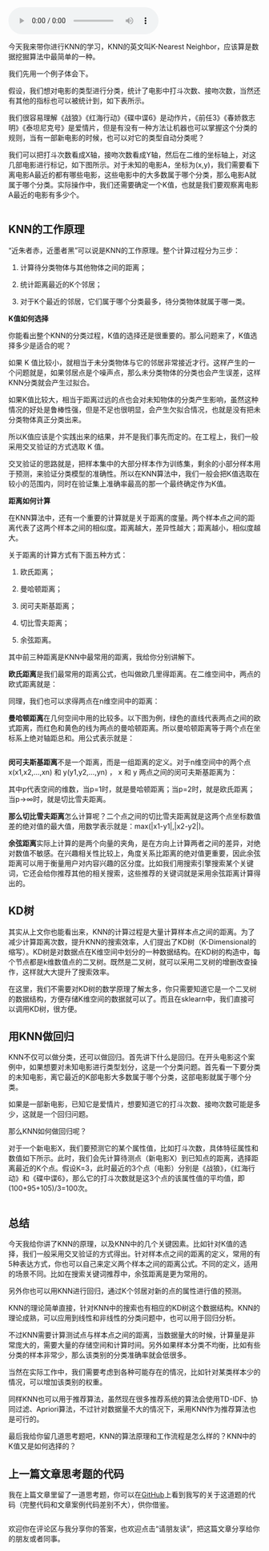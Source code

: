 <audio title="24丨KNN（上）：如何根据打斗和接吻次数来划分电影类型？" src="https://static001.geekbang.org/resource/audio/4c/22/4c6cb0d4b941254d064f275d496e1122.mp3" controls="controls"></audio> 
<p>今天我来带你进行KNN的学习，KNN的英文叫K-Nearest Neighbor，应该算是数据挖掘算法中最简单的一种。</p><p>我们先用一个例子体会下。</p><p>假设，我们想对电影的类型进行分类，统计了电影中打斗次数、接吻次数，当然还有其他的指标也可以被统计到，如下表所示。</p><p><img src="https://static001.geekbang.org/resource/image/6d/87/6dac3a9961e69aa86d80de32bdc00987.png" alt=""><br>
我们很容易理解《战狼》《红海行动》《碟中谍6》是动作片，《前任3》《春娇救志明》《泰坦尼克号》是爱情片，但是有没有一种方法让机器也可以掌握这个分类的规则，当有一部新电影的时候，也可以对它的类型自动分类呢？</p><p>我们可以把打斗次数看成X轴，接吻次数看成Y轴，然后在二维的坐标轴上，对这几部电影进行标记，如下图所示。对于未知的电影A，坐标为(x,y)，我们需要看下离电影A最近的都有哪些电影，这些电影中的大多数属于哪个分类，那么电影A就属于哪个分类。实际操作中，我们还需要确定一个K值，也就是我们要观察离电影A最近的电影有多少个。</p><p><img src="https://static001.geekbang.org/resource/image/fa/cc/fa0aa02dae219b21de5984371950c3cc.png" alt=""></p><h2>KNN的工作原理</h2><p>“近朱者赤，近墨者黑”可以说是KNN的工作原理。整个计算过程分为三步：</p><ol>
<li>
<p>计算待分类物体与其他物体之间的距离；</p>
</li>
<li>
<p>统计距离最近的K个邻居；</p>
</li>
<li>
<p>对于K个最近的邻居，它们属于哪个分类最多，待分类物体就属于哪一类。</p>
</li>
</ol><p><strong>K值如何选择</strong></p><p>你能看出整个KNN的分类过程，K值的选择还是很重要的。那么问题来了，K值选择多少是适合的呢？</p><!-- [[[read_end]]] --><p>如果 K 值比较小，就相当于未分类物体与它的邻居非常接近才行。这样产生的一个问题就是，如果邻居点是个噪声点，那么未分类物体的分类也会产生误差，这样KNN分类就会产生过拟合。</p><p>如果K值比较大，相当于距离过远的点也会对未知物体的分类产生影响，虽然这种情况的好处是鲁棒性强，但是不足也很明显，会产生欠拟合情况，也就是没有把未分类物体真正分类出来。</p><p>所以K值应该是个实践出来的结果，并不是我们事先而定的。在工程上，我们一般采用交叉验证的方式选取 K 值。</p><p>交叉验证的思路就是，把样本集中的大部分样本作为训练集，剩余的小部分样本用于预测，来验证分类模型的准确性。所以在KNN算法中，我们一般会把K值选取在较小的范围内，同时在验证集上准确率最高的那一个最终确定作为K值。</p><p><strong>距离如何计算</strong></p><p>在KNN算法中，还有一个重要的计算就是关于距离的度量。两个样本点之间的距离代表了这两个样本之间的相似度。距离越大，差异性越大；距离越小，相似度越大。</p><p>关于距离的计算方式有下面五种方式：</p><ol>
<li>
<p>欧氏距离；</p>
</li>
<li>
<p>曼哈顿距离；</p>
</li>
<li>
<p>闵可夫斯基距离；</p>
</li>
<li>
<p>切比雪夫距离；</p>
</li>
<li>
<p>余弦距离。</p>
</li>
</ol><p>其中前三种距离是KNN中最常用的距离，我给你分别讲解下。</p><p><strong>欧氏距离</strong>是我们最常用的距离公式，也叫做欧几里得距离。在二维空间中，两点的欧式距离就是：</p><p><img src="https://static001.geekbang.org/resource/image/f8/80/f8d4fe58ec9580a4ffad5cee263b1b80.png" alt=""><br>
同理，我们也可以求得两点在n维空间中的距离：</p><p><img src="https://static001.geekbang.org/resource/image/40/6a/40efe7cb4a2571e55438b55f8d37366a.png" alt=""><br>
<strong>曼哈顿距离</strong>在几何空间中用的比较多。以下图为例，绿色的直线代表两点之间的欧式距离，而红色和黄色的线为两点的曼哈顿距离。所以曼哈顿距离等于两个点在坐标系上绝对轴距总和。用公式表示就是：</p><p><img src="https://static001.geekbang.org/resource/image/bd/aa/bda520e8ee34ea19df8dbad3da85faaa.png" alt=""></p><p><img src="https://static001.geekbang.org/resource/image/dd/43/dd19ca4f0be3f60b526e9ea0b7d13543.jpg" alt=""><br>
<strong>闵可夫斯基距离</strong>不是一个距离，而是一组距离的定义。对于n维空间中的两个点 x(x1,x2,…,xn) 和 y(y1,y2,…,yn) ， x 和 y 两点之间的闵可夫斯基距离为：</p><p><img src="https://static001.geekbang.org/resource/image/4d/c5/4d614c3d6722c02e4ea03cb1e6653dc5.png" alt=""><br>
其中p代表空间的维数，当p=1时，就是曼哈顿距离；当p=2时，就是欧氏距离；当p→∞时，就是切比雪夫距离。</p><p><strong>那么切比雪夫距离</strong>怎么计算呢？二个点之间的切比雪夫距离就是这两个点坐标数值差的绝对值的最大值，用数学表示就是：max(|x1-y1|,|x2-y2|)。</p><p><strong>余弦距离</strong>实际上计算的是两个向量的夹角，是在方向上计算两者之间的差异，对绝对数值不敏感。在兴趣相关性比较上，角度关系比距离的绝对值更重要，因此余弦距离可以用于衡量用户对内容兴趣的区分度。比如我们用搜索引擎搜索某个关键词，它还会给你推荐其他的相关搜索，这些推荐的关键词就是采用余弦距离计算得出的。</p><h2>KD树</h2><p>其实从上文你也能看出来，KNN的计算过程是大量计算样本点之间的距离。为了减少计算距离次数，提升KNN的搜索效率，人们提出了KD树（K-Dimensional的缩写）。KD树是对数据点在K维空间中划分的一种数据结构。在KD树的构造中，每个节点都是k维数值点的二叉树。既然是二叉树，就可以采用二叉树的增删改查操作，这样就大大提升了搜索效率。</p><p>在这里，我们不需要对KD树的数学原理了解太多，你只需要知道它是一个二叉树的数据结构，方便存储K维空间的数据就可以了。而且在sklearn中，我们直接可以调用KD树，很方便。</p><h2>用KNN做回归</h2><p>KNN不仅可以做分类，还可以做回归。首先讲下什么是回归。在开头电影这个案例中，如果想要对未知电影进行类型划分，这是一个分类问题。首先看一下要分类的未知电影，离它最近的K部电影大多数属于哪个分类，这部电影就属于哪个分类。</p><p>如果是一部新电影，已知它是爱情片，想要知道它的打斗次数、接吻次数可能是多少，这就是一个回归问题。</p><p>那么KNN如何做回归呢？</p><p>对于一个新电影X，我们要预测它的某个属性值，比如打斗次数，具体特征属性和数值如下所示。此时，我们会先计算待测点（新电影X）到已知点的距离，选择距离最近的K个点。假设K=3，此时最近的3个点（电影）分别是《战狼》，《红海行动》和《碟中谍6》，那么它的打斗次数就是这3个点的该属性值的平均值，即(100+95+105)/3=100次。</p><p><img src="https://static001.geekbang.org/resource/image/35/16/35dc8cc7d781c94b0fbaa0b53c01f716.png" alt=""></p><h2>总结</h2><p>今天我给你讲了KNN的原理，以及KNN中的几个关键因素。比如针对K值的选择，我们一般采用交叉验证的方式得出。针对样本点之间的距离的定义，常用的有5种表达方式，你也可以自己来定义两个样本之间的距离公式。不同的定义，适用的场景不同。比如在搜索关键词推荐中，余弦距离是更为常用的。</p><p>另外你也可以用KNN进行回归，通过K个邻居对新的点的属性进行值的预测。</p><p>KNN的理论简单直接，针对KNN中的搜索也有相应的KD树这个数据结构。KNN的理论成熟，可以应用到线性和非线性的分类问题中，也可以用于回归分析。</p><p>不过KNN需要计算测试点与样本点之间的距离，当数据量大的时候，计算量是非常庞大的，需要大量的存储空间和计算时间。另外如果样本分类不均衡，比如有些分类的样本非常少，那么该类别的分类准确率就会低很多。</p><p>当然在实际工作中，我们需要考虑到各种可能存在的情况，比如针对某类样本少的情况，可以增加该类别的权重。</p><p>同样KNN也可以用于推荐算法，虽然现在很多推荐系统的算法会使用TD-IDF、协同过滤、Apriori算法，不过针对数据量不大的情况下，采用KNN作为推荐算法也是可行的。</p><p><img src="https://static001.geekbang.org/resource/image/d6/0f/d67073bef9247e1ca7a58ae7869f390f.png" alt=""><br>
最后我给你留几道思考题吧，KNN的算法原理和工作流程是怎么样的？KNN中的K值又是如何选择的？</p><h2>上一篇文章思考题的代码</h2><p>我在上篇文章里留了一道思考题，你可以在<a href="http://github.com/cystanford/breast_cancer_data">GitHub</a>上看到我写的关于这道题的代码（完整代码和文章案例代码差别不大），供你借鉴。</p><p><img src="https://static001.geekbang.org/resource/image/fa/44/fa09558150152cdb250e715ae9047544.png" alt=""></p><p>欢迎你在评论区与我分享你的答案，也欢迎点击“请朋友读”，把这篇文章分享给你的朋友或者同事。</p><p></p>